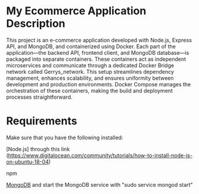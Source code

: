 #  My Ecommerce Application Description
This project is an e-commerce application developed with Node.js, Express API, and MongoDB, and containerized using Docker. Each part of the application—the backend API, frontend client, and MongoDB database—is packaged into separate containers. These containers act as independent microservices and communicate through a dedicated Docker Bridge network called Gerrys_network. This setup streamlines dependency management, enhances scalability, and ensures uniformity between development and production environments. Docker Compose manages the orchestration of these containers, making the build and deployment processes straightforward.

# Requirements

Make sure that you have the following installed:

[Node.js] through this link (https://www.digitalocean.com/community/tutorials/how-to-install-node-js-on-ubuntu-18-04)

npm 

 [MongoDB]("https://docs.mongodb.com/manual/tutorial/install-mongodb-on-ubuntu/") and start the MongoDB service with "sudo service mongod start"

 



 


